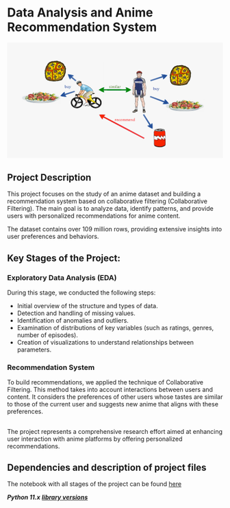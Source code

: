 # Data Analysis and Anime Recommendation System

![alt text](image.png)

## Project Description
This project focuses on the study of an anime dataset and building a recommendation system based on collaborative filtering (Collaborative Filtering). The main goal is to analyze data, identify patterns, and provide users with personalized recommendations for anime content.

The dataset contains over 109 million rows, providing extensive insights into user preferences and behaviors.

## Key Stages of the Project:

### Exploratory Data Analysis (EDA)

During this stage, we conducted the following steps:

* Initial overview of the structure and types of data.
* Detection and handling of missing values.
* Identification of anomalies and outliers.
* Examination of distributions of key variables (such as ratings, genres, number of episodes).
* Creation of visualizations to understand relationships between parameters.

### Recommendation System

To build recommendations, we applied the technique of Collaborative Filtering. This method takes into account interactions between users and content. It considers the preferences of other users whose tastes are similar to those of the current user and suggests new anime that aligns with these preferences.

##

The project represents a comprehensive research effort aimed at enhancing user interaction with anime platforms by offering personalized recommendations.

## Dependencies and description of project files

The notebook with all stages of the project can be found [here](https://github.com/esta1d/Anime_Recommendation_System/blob/main/DS_fn.ipynb)

***Python 11.x***
[***library versions***](https://github.com/esta1d/Anime_Recommendation_System/blob/main/requirements.txt)